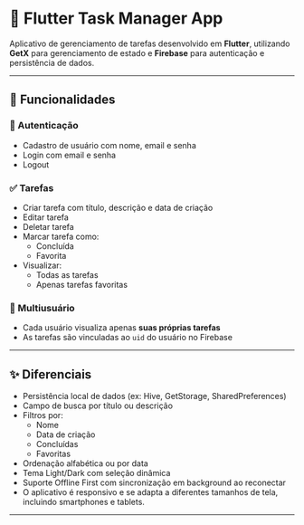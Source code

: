 # 📝 Flutter Task Manager App

Aplicativo de gerenciamento de tarefas desenvolvido em **Flutter**, utilizando **GetX** para gerenciamento de estado e **Firebase** para autenticação e persistência de dados.

---

## 🚀 Funcionalidades

### 🔐 Autenticação
- Cadastro de usuário com nome, email e senha
- Login com email e senha
- Logout

### ✅ Tarefas
- Criar tarefa com título, descrição e data de criação
- Editar tarefa
- Deletar tarefa
- Marcar tarefa como:
  - Concluída
  - Favorita
- Visualizar:
  - Todas as tarefas
  - Apenas tarefas favoritas

### 👤 Multiusuário
- Cada usuário visualiza apenas **suas próprias tarefas**
- As tarefas são vinculadas ao `uid` do usuário no Firebase

---

## ✨ Diferenciais

- Persistência local de dados (ex: Hive, GetStorage, SharedPreferences)
- Campo de busca por título ou descrição
- Filtros por:
  - Nome
  - Data de criação
  - Concluídas
  - Favoritas
- Ordenação alfabética ou por data
- Tema Light/Dark com seleção dinâmica
- Suporte Offline First com sincronização em background ao reconectar
- O aplicativo é responsivo e se adapta a diferentes tamanhos de tela, incluindo smartphones e tablets.

---


